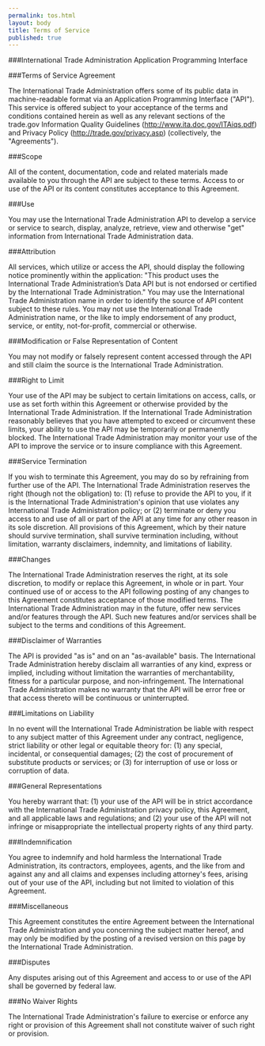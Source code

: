 ```yaml
---
permalink: tos.html
layout: body
title: Terms of Service
published: true
---
```


###International Trade Administration Application Programming Interface 

###Terms of Service Agreement

The International Trade Administration offers some of its public data in machine-readable format via an Application Programming Interface ("API"). This service is offered subject to your acceptance of the terms and conditions contained herein as well as any relevant sections of the trade.gov Information Quality Guidelines (http://www.ita.doc.gov/ITAiqs.pdf) and Privacy Policy (http://trade.gov/privacy.asp) (collectively, the "Agreements").

###Scope

All of the content, documentation, code and related materials made available to you through the API are subject to these terms. Access to or use of the API or its content constitutes acceptance to this Agreement.

###Use

You may use the International Trade Administration API to develop a service or service to search, display, analyze, retrieve, view and otherwise "get" information from International Trade Administration data.

###Attribution

All services, which utilize or access the API, should display the following notice prominently within the application: "This product uses the International Trade Administration’s Data API but is not endorsed or certified by the International Trade Administration." You may use the International Trade Administration name in order to identify the source of API content subject to these rules. You may not use the International Trade Administration name, or the like to imply endorsement of any product, service, or entity, not-for-profit, commercial or otherwise.

###Modification or False Representation of Content

You may not modify or falsely represent content accessed through the API and still claim the source is the International Trade Administration.

###Right to Limit

Your use of the API may be subject to certain limitations on access, calls, or use as set forth within this Agreement or otherwise provided by the International Trade Administration. If the International Trade Administration reasonably believes that you have attempted to exceed or circumvent these limits, your ability to use the API may be temporarily or permanently blocked. The International Trade Administration may monitor your use of the API to improve the service or to insure compliance with this Agreement.

###Service Termination

If you wish to terminate this Agreement, you may do so by refraining from further use of the API. The International Trade Administration reserves the right (though not the obligation) to: (1) refuse to provide the API to you, if it is the International Trade Administration's opinion that use violates any International Trade Administration policy; or (2) terminate or deny you access to and use of all or part of the API at any time for any other reason in its sole discretion. All provisions of this Agreement, which by their nature should survive termination, shall survive termination including, without limitation, warranty disclaimers, indemnity, and limitations of liability.

###Changes

The International Trade Administration reserves the right, at its sole discretion, to modify or replace this Agreement, in whole or in part. Your continued use of or access to the API following posting of any changes to this Agreement constitutes acceptance of those modified terms. The International Trade Administration may in the future, offer new services and/or features through the API. Such new features and/or services shall be subject to the terms and conditions of this Agreement.

###Disclaimer of Warranties

The API is provided "as is" and on an "as-available" basis. The International Trade Administration hereby disclaim all warranties of any kind, express or implied, including without limitation the warranties of merchantability, fitness for a particular purpose, and non-infringement. The International Trade Administration makes no warranty that the API will be error free or that access thereto will be continuous or uninterrupted.

###Limitations on Liability

In no event will the International Trade Administration be liable with respect to any subject matter of this Agreement under any contract, negligence, strict liability or other legal or equitable theory for: (1) any special, incidental, or consequential damages; (2) the cost of procurement of substitute products or services; or (3) for interruption of use or loss or corruption of data.

###General Representations

You hereby warrant that: (1) your use of the API will be in strict accordance with the International Trade Administration privacy policy, this Agreement, and all applicable laws and regulations; and (2) your use of the API will not infringe or misappropriate the intellectual property rights of any third party.

###Indemnification

You agree to indemnify and hold harmless the International Trade Administration, its contractors, employees, agents, and the like from and against any and all claims and expenses including attorney's fees, arising out of your use of the API, including but not limited to violation of this Agreement.

###Miscellaneous

This Agreement constitutes the entire Agreement between the International Trade Administration and you concerning the subject matter hereof, and may only be modified by the posting of a revised version on this page by the International Trade Administration.

###Disputes

Any disputes arising out of this Agreement and access to or use of the API shall be governed by federal law.

###No Waiver Rights

The International Trade Administration's failure to exercise or enforce any right or provision of this Agreement shall not constitute waiver of such right or provision.

